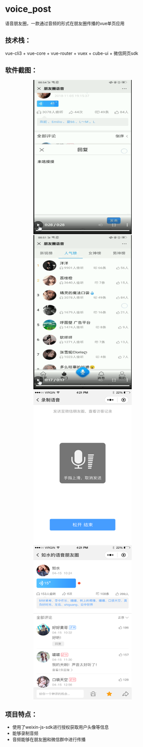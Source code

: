 # voice_post
语音朋友圈，一款通过音频的形式在朋友圈传播的vue单页应用

## 技术栈：
vue-cli3 + vue-core + vue-router + vuex + cube-ui +  微信网页sdk

## 软件截图：
<div align="center">
<img src="readme/1.gif"  height="500" width="320">
<img src="readme/2.gif"  height="500" width="320">
<img src="readme/2.png"  height="500" width="320">
<img src="readme/3.png"  height="500" width="320">
</div>

## 项目特点：
* 使用了weixin-js-sdk进行授权获取用户头像等信息
* 能够录制音频
* 音频能够在朋友圈和微信群中进行传播



